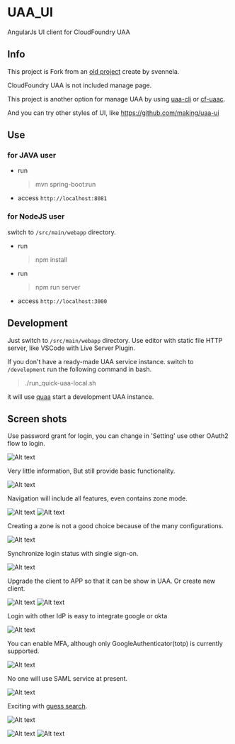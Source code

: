 # UAA_UI

AngularJs UI client for CloudFoundry UAA

## Info

This project is Fork from an [old project](https://github.com/svennela/UAA_UI) create by svennela.

CloudFoundry UAA is not included manage page.

This project is another option for manage UAA by using [uaa-cli](https://github.com/cloudfoundry-incubator/uaa-cli) or [cf-uaac](https://github.com/cloudfoundry/cf-uaac).
 
And you can try other styles of UI, like https://github.com/making/uaa-ui

## Use

### for JAVA user

- run
    > mvn spring-boot:run
- access `http://localhost:8081`

### for NodeJS user

switch to `/src/main/webapp` directory.

- run
    > npm install
- run
    > npm run server
- access `http://localhost:3000`

## Development

Just switch to `/src/main/webapp` directory.
Use editor with static file HTTP server,
like VSCode with Live Server Plugin.

If you don't have a ready-made UAA service instance.
switch to `/development` run the following command in bash.

> ./run_quick-uaa-local.sh

it will use [quaa](https://github.com/starkandwayne/quaa) start a development UAA instance.

## Screen shots

Use password grant for login, you can change in 'Setting' use other OAuth2 flow to login.

![Alt text](/doc/login.png?raw=true "Login")

Very little information, But still provide basic functionality.

![Alt text](/doc/user-info.png?raw=true "UserInfo")

Navigation will include all features, even contains zone mode.

![Alt text](/doc/nav.png?raw=true "Nav")
![Alt text](/doc/zone-mode.png?raw=true "ZoneMode")

Creating a zone is not a good choice because of the many configurations.

![Alt text](/doc/zone.png?raw=true "Zone")

Synchronize login status with single sign-on.

![Alt text](/doc/sso.png?raw=true "SSO")

Upgrade the client to APP so that it can be show in UAA.
Or create new client.

![Alt text](/doc/app.png?raw=true "App")
![Alt text](/doc/client.png?raw=true "Client")

Login with other IdP is easy to integrate google or okta

![Alt text](/doc/idp.png?raw=true "IDP")

You can enable MFA, although only GoogleAuthenticator(totp) is currently supported.

![Alt text](/doc/mfa.png?raw=true "MFA")

No one will use SAML service at present.

![Alt text](/doc/saml.png?raw=true "SAML")

Exciting with [guess search](https://xiaoyao9184.wordpress.com/2019/03/25/think-about-guess-search/).

![Alt text](/doc/guess-search.gif?raw=true "GuessSearch")

![Alt text](/doc/guess_search_uaa_ui.gif "GuessSearch")
![Alt text](/doc/guess_search_uaa_ui_2.gif "GuessSearch")